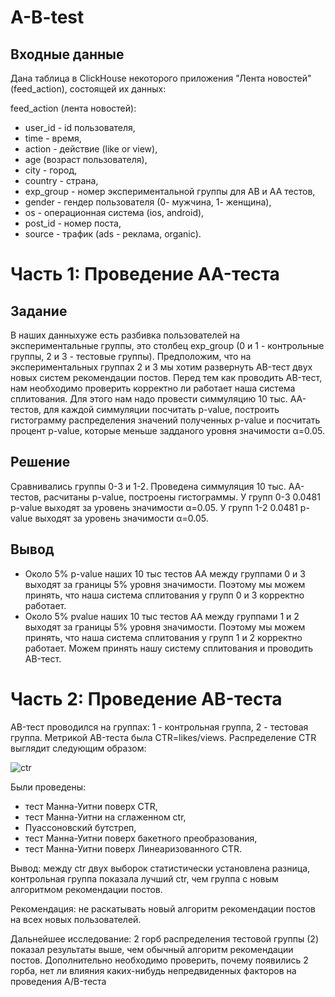 # A-B-test

## Входные данные
Дана таблица в ClickHouse некоторого приложения "Лента новостей" (feed_action), состоящей их данных:

feed_action (лента новостей):
- user_id - id пользователя,
- time - время,
- action - действие (like or view),
- age (возраст пользователя),
- city - город,
- country - страна,
- exp_group - номер экспериментальной группы для AB и AA тестов,
- gender - гендер пользователя (0- мужчина, 1- женщина),
- os - операционная система (ios, android),
- post_id - номер поста,
- source - трафик (ads - реклама, organic).

# Часть 1: Проведение AA-теста

## Задание
В наших данныхуже есть разбивка пользователей на экспериментальные группы, это столбец exp_group (0 и 1 - контрольные группы, 2 и 3 - тестовые группы).
Предположим, что на экспериментальных группах 2 и 3 мы хотим развернуть AB-тест двух новых систем рекомендации постов.
Перед тем как проводить AB-тест, нам необходимо проверить корректно ли работает наша система сплитования.
Для этого нам надо провести симмуляцию 10 тыс. AA-тестов, для каждой симмуляции посчитать p-value, построить гистограмму распределения значений полученных p-value и посчитать процент p-value, которые меньше задданого уровня значимости α=0.05.

## Решение
Сравнивались группы 0-3 и 1-2. Проведена симмуляция 10 тыс. AA-тестов, расчитаны p-value, построены гистограммы.
У групп 0-3 0.0481 p-value выходят за уровень значимости α=0.05.
У групп 1-2 0.0481 p-value выходят за уровень значимости α=0.05.

## Вывод
- Oколо 5% p-value наших 10 тыс тестов АА между группами 0 и 3 выходят за границы 5% уровня значимости. Поэтому мы можем принять, что наша система сплитования у групп 0 и 3 корректно работает.
- Около 5% pvalue наших 10 тыс тестов АА между группами 1 и 2 выходят за границы 5% уровня значимости. Поэтому мы можем принять, что наша система сплитования у групп 1 и 2 корректно работает.
Можем принять нашу систему сплитования и проводить AB-тест.

# Часть 2: Проведение AB-теста

AB-тест проводился на группах: 1 - контрольная группа, 2 - тестовая группа.
Метрикой AB-теста была CTR=likes/views.
Распределение CTR выглядит следующим образом:

![ctr](https://user-images.githubusercontent.com/122218714/211630897-bb9587a4-7c0b-47b3-98a9-86fa5bb058b9.png)

Были проведены:
- тест Манна-Уитни поверх CTR,
- тест Манна-Уитни на сглаженном ctr,
- Пуассоновский бутстреп,
- тест Манна-Уитни поверх бакетного преобразования,
- тест Манна-Уитни поверх Линеаризованного CTR.

Вывод: между ctr двух выборок статистически установлена разница, контрольная группа показала лучший ctr, чем группа с новым алгоритмом рекомендации постов.

Рекомендация: не раскатывать новый алгоритм рекомендации постов на всех новых пользователей.

Дальнейшее исследование: 2 горб распределения тестовой группы (2) показал результаты выше, чем обычный алгоритм рекомендации постов. Дополнительно необходимо проверить, почему появились 2 горба, нет ли влияния каких-нибудь непредвиденных факторов на проведения A/B-теста
